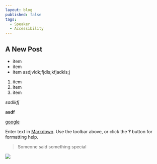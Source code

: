 ```yaml
---
layout: blog
published: false
tags: 
  - Speaker
  - Accessibility
---
```


## A New Post


- item
- item
- item
asdjvldk;fjdls;kfjadkls;j

1. item
2. item
3. item

_sadlkfj_

**asdf**

[google](google.com)


Enter text in [Markdown](http://daringfireball.net/projects/markdown/). Use the toolbar above, or click the **?** button for formatting help.

> Someone said something special

![](/images/IMG_20140813_190248.jpg)
